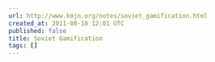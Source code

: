 ```yaml
---
url: http://www.kmjn.org/notes/soviet_gamification.html
created_at: 2011-08-10 12:01 UTC
published: false
title: Soviet Gamification
tags: []
---
```




